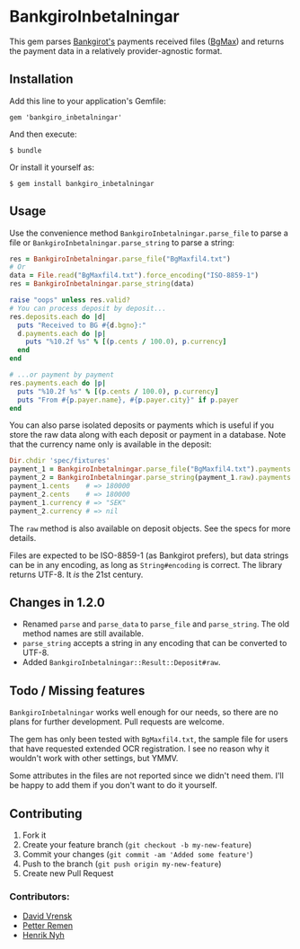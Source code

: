 # BankgiroInbetalningar

This gem parses [Bankgirot's](http://bankgirot.se) payments received files
([BgMax](http://www.bgc.se/Default____5641.aspx)) and returns the payment
data in a relatively provider-agnostic format.

## Installation

Add this line to your application's Gemfile:

    gem 'bankgiro_inbetalningar'

And then execute:

    $ bundle

Or install it yourself as:

    $ gem install bankgiro_inbetalningar

## Usage

Use the convenience method `BankgiroInbetalningar.parse_file` to parse a file
or `BankgiroInbetalningar.parse_string` to parse a string:

```ruby
res = BankgiroInbetalningar.parse_file("BgMaxfil4.txt")
# Or
data = File.read("BgMaxfil4.txt").force_encoding("ISO-8859-1")
res = BankgiroInbetalningar.parse_string(data)

raise "oops" unless res.valid?
# You can process deposit by deposit...
res.deposits.each do |d|
  puts "Received to BG #{d.bgno}:"
  d.payments.each do |p|
    puts "%10.2f %s" % [(p.cents / 100.0), p.currency]
  end
end

# ...or payment by payment
res.payments.each do |p|
  puts "%10.2f %s" % [(p.cents / 100.0), p.currency]
  puts "From #{p.payer.name}, #{p.payer.city}" if p.payer
end
```

You can also parse isolated deposits or payments which is useful if you store
the raw data along with each deposit or payment in a database.  Note that the
currency name only is available in the deposit:

```ruby
Dir.chdir 'spec/fixtures'
payment_1 = BankgiroInbetalningar.parse_file("BgMaxfil4.txt").payments.first
payment_2 = BankgiroInbetalningar.parse_string(payment_1.raw).payments.first
payment_1.cents    # => 180000
payment_2.cents    # => 180000
payment_1.currency # => "SEK"
payment_2.currency # => nil
```

The `raw` method is also available on deposit objects.
See the specs for more details.

Files are expected to be ISO-8859-1 (as Bankgirot prefers), but data strings
can be in any encoding, as long as `String#encoding` is correct. The library
returns UTF-8. It *is* the 21st century.

## Changes in 1.2.0

* Renamed `parse` and `parse_data` to `parse_file` and `parse_string`.  The old
  method names are still available.
* `parse_string` accepts a string in any encoding that can be converted to UTF-8.
* Added `BankgiroInbetalningar::Result::Deposit#raw`.

## Todo / Missing features

`BankgiroInbetalningar` works well enough for our needs, so there are no plans for
further development.  Pull requests are welcome.

The gem has only been tested with `BgMaxfil4.txt`, the sample file for
users that have requested extended OCR registration.  I see no reason
why it wouldn't work with other settings, but YMMV.

Some attributes in the files are not reported since we didn't need them.
I'll be happy to add them if you don't want to do it yourself.

## Contributing

1. Fork it
2. Create your feature branch (`git checkout -b my-new-feature`)
3. Commit your changes (`git commit -am 'Added some feature'`)
4. Push to the branch (`git push origin my-new-feature`)
5. Create new Pull Request

### Contributors:

* [David Vrensk](https://github.com/dvrensk)
* [Petter Remen](https://github.com/remen)
* [Henrik Nyh](https://github.com/henrik)
